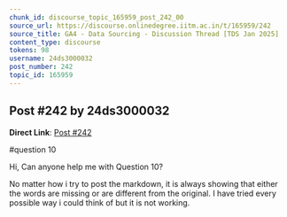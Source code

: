 ```yaml
---
chunk_id: discourse_topic_165959_post_242_00
source_url: https://discourse.onlinedegree.iitm.ac.in/t/165959/242
source_title: GA4 - Data Sourcing - Discussion Thread [TDS Jan 2025]
content_type: discourse
tokens: 98
username: 24ds3000032
post_number: 242
topic_id: 165959
---
```


## Post #242 by 24ds3000032

**Direct Link**: [Post #242](https://discourse.onlinedegree.iitm.ac.in/t/165959/242)

#question 10

Hi, Can anyone help me with Question 10?

No matter how i try to post the markdown, it is always showing that either the words are missing or are different from the original. I have tried every possible way i could think of but it is not working.
